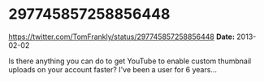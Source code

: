 # 297745857258856448
https://twitter.com/TomFrankly/status/297745857258856448
**Date:** 2013-02-02

Is there anything you can do to get YouTube to enable custom thumbnail uploads on your account faster? I've been a user for 6 years...
